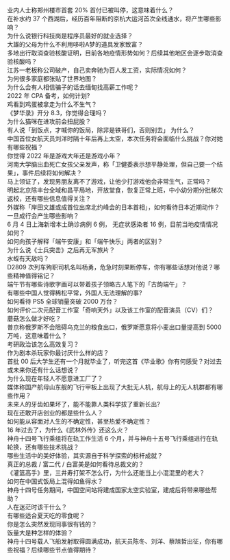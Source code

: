 业内人士称郑州楼市首套  20% 首付已被叫停，这意味着什么？  
在补水约 37 个西湖后，经历百年阻断的京杭大运河首次全线通水，将产生哪些影响？  
为什么说银行科技岗是程序员最好的就业选择？  
大雄的父母为什么不利用哆啦A梦的道具发家致富？  
多地出行取消查验核酸证明，目前各地疫情形势如何？后续其他地区会逐步取消查验核酸吗？  
江苏一老板称公司破产，自己卖奔驰为百人发工资，实际情况如何？  
为何很多家庭都张贴了世界地图？  
为什么会有人相信骗子的话去缅甸找高薪工作呢？  
2022 年 CPA 备考，如何计划?  
鸡看到鸡蛋被拿走为什么不生气？  
《梦华录》开分 8.3，你觉得合理吗？  
为什么猫咪在进攻前会扭屁股？  
有人说「到饭点，才喊你的饭局，除非是铁哥们，否则别去」 为什么？  
中国首位女航天员刘洋时隔十年后再上太空，本次任务将会面临什么挑战？你对她有哪些祝福？  
你觉得 2022 年是游戏大年还是游戏小年？  
河南大学脑出血死亡女孩父亲发声，称「卫健委表示想平静处理，但自己要一个结果」，事件后续将如何解决？  
马上领证了，发现男朋友离不了游戏，让他少打游戏他会非常生气，正常吗？  
明起北京除丰台全域和昌平局地，开放堂食，恢复正常上班，中小幼分期分批梯次返校，还有哪些信息值得关注？  
外媒称「岸田文雄或成首位出席北约峰会的日本首相」，如何看待日本近期动作？一旦成行会产生哪些影响？  
6 月 4 日上海新增本土确诊病例 6 例， 无症状感染者 16 例，目前当地疫情情况如何？  
如何向孩子解释「端午安康」和「端午快乐」两者的区别？  
为什么说《士兵突击》之后再无军旅片？  
水蛭有天敌吗？  
D2809 次列车殉职司机名叫杨勇，危急时刻果断停车，你有哪些话想对他说？哪些精神值得铭记？  
端午节有哪些诗歌字画可以带着孩子领略古人笔下的「古韵端午」？  
有哪些中国人觉得稀松平常，外国人无法理解的事?  
如何看待 PS5 全球销量突破 2000 万台？  
如何评价二次元配音工作室「奇响天外」以及该工作室的配音演员（CV）们？  
蘑菇怎么做才好吃？  
普京称俄罗斯不会阻碍乌克兰的粮食出口，俄罗斯愿意将小麦出口量提高到 5000 万吨，这意味着什么？  
考研政治该怎么高效复习？  
作为剧本杀玩家你最讨厌什么样的店？  
首批 00 后大学生还有一个月就毕业了，听完这首《毕业歌》你有何感受？对过去或未来你还有什么话想说？  
为什么现在年轻人不愿意进工厂了？  
媒体称国产航母山东舰的飞行甲板上出现了大批无人机，航母上的无人机群都有哪些作用？  
未来人的牙齿如果坏了，能不能靠人类科学拔了重新长出?  
现在还敢开店创业的都是些什么人？  
如何能从容面对人生的不确定性，甚至热爱不确定性？  
16 年过去了，为什么《武林外传》还这么火？  
神舟十四号飞行乘组将在轨工作生活 6 个月，并与神舟十五号飞行乘组进行在轨轮换，还有哪些技术挑战？  
哪些生活中的美好体验，其实源自于科学探索的标杆成就？  
真正的总裁 / 富二代 / 白富美是如何看待总裁文的？  
《灌篮高手》里，三井寿打架不怎么行，为什么还能当上小混混里的老大？  
如何在中国式饭局上混得如鱼得水？  
神舟十四号任务期间，中国空间站将建成国家太空实验室，建成后将带来哪些帮助？  
人在迷茫时该干什么？  
有哪些适合夏天吃的零食呢？  
你是怎么突然发现同事很有钱的？  
饭量大是种怎样的体验？  
神舟十四号载人飞船发射取得圆满成功，航天员陈冬、刘洋、蔡旭哲出征，你有哪些祝福？后续哪些节点值得期待？  

